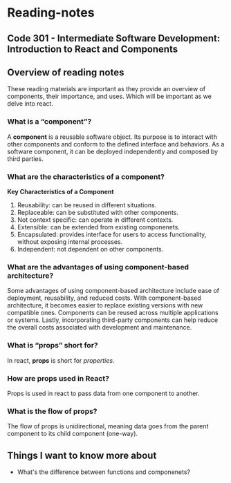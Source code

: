 # Reading-notes

## Code 301 - Intermediate Software Development: Introduction to React and Components


## Overview of reading notes

These reading materials are important as they provide an overview of components, their importance, and uses. Which will be important as we delve into react.

### What is a “component”?

A **component** is a reusable software object. Its purpose is to interact with other components and conform to the defined interface and behaviors. As a software component, it can be deployed independently and composed by third parties.

### What are the characteristics of a component?

**Key Characteristics of a Component**

1. Reusability: can be reused in different situations.
2. Replaceable: can be substituted with other components.
3. Not context specific: can operate in different contexts.
4. Extensible: can be extended from existing componenets.
5. Encapsulated: provides interface for users to access functionality, without exposing internal processes.
6. Independent: not dependent on other components.

### What are the advantages of using component-based architecture?

Some advantages of using component-based architecture include ease of deployment, reusability, and reduced costs. With component-based architecture, it becomes easier to replace existing versions with new compatible ones. Components can be reused across multiple applications or systems. Lastly, incorporating third-party components can help reduce the overall costs associated with development and maintenance.


### What is “props” short for?

In react, **props** is short for *properties*.

### How are props used in React?

Props is used in react to pass data from one component to another.

### What is the flow of props?

 The flow of props is unidirectional, meaning data goes from the parent component to its child component (one-way). 

## Things I want to know more about

* What's the difference between functions and componenets?
